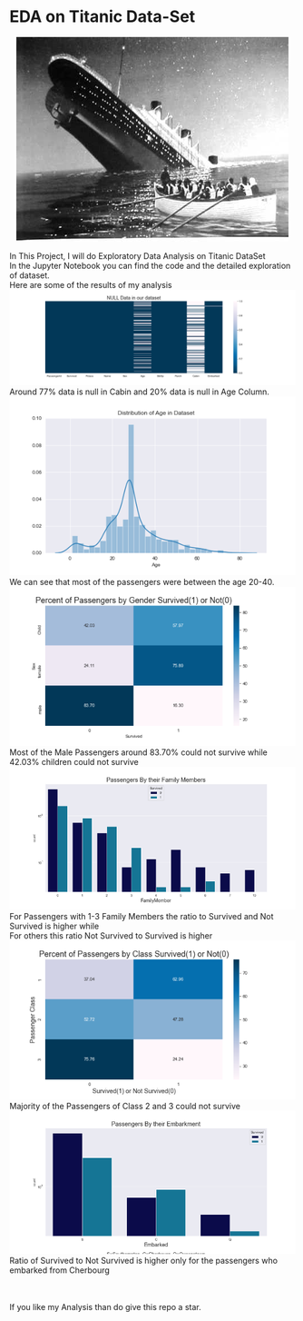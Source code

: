 # EDA on Titanic Data-Set
<p align="center">
<img src="https://github.com/Mohan-Gupta/EDA/blob/main/Titanic/Figures/Titanic.jpg">
 </p>
In This Project, I will do Exploratory Data Analysis on Titanic DataSet<br>
In the Jupyter Notebook you can find the code and the detailed exploration of dataset.<br>
Here are some of the results of my analysis
<img src="https://github.com/Mohan-Gupta/EDA/blob/main/Titanic/Figures/NULL%20Data%20Viz.png">
Around 77% data is null in Cabin and 20% data is null in Age Column.<br>
<img src="https://github.com/Mohan-Gupta/EDA/blob/main/Titanic/Figures/AgeDist.png">
We can see that most of the passengers were between the age 20-40.<br>
<img src="https://github.com/Mohan-Gupta/EDA/blob/main/Titanic/Figures/GenderSurvHeatmap.png">
Most of the Male Passengers around 83.70% could not survive while 42.03% children could not survive<br>
<img src="https://github.com/Mohan-Gupta/EDA/blob/main/Titanic/Figures/FamilyMembers.png">
For Passengers with 1-3 Family Members the ratio to Survived and Not Survived is higher while<br>For others this
 ratio Not Survived to Survived is higher<br>
 <img src="https://github.com/Mohan-Gupta/EDA/blob/main/Titanic/Figures/ClassSurvHeatmap.png">
 Majority of the Passengers of Class 2 and 3 could not survive<br>
 <img src="https://github.com/Mohan-Gupta/EDA/blob/main/Titanic/Figures/EmbarkBar.png">
 Ratio of Survived to Not Survived is higher only for the passengers who embarked from Cherbourg
 
 <br><br>If you like my Analysis than do give this repo a star.
